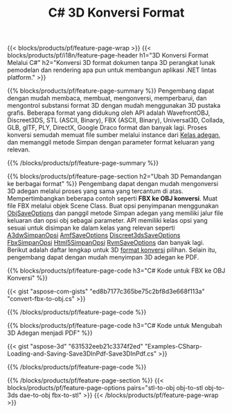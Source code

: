 ﻿---
title: C# 3D Konversi Format
url: /id/net/conversion/
description: Konversi 3D format 3ds 3mf amf ase att dae drc dxf fbx gltf jt obj ply rvm stl u3d usdz usd vrml x dengan beberapa baris kode C# melalui perpustakaan .NET.
---
{{< blocks/products/pf/feature-page-wrap >}}
{{< blocks/products/pf/i18n/feature-page-header h1="3D Konversi Format Melalui C#" h2="Konversi 3D format dokumen tanpa 3D perangkat lunak pemodelan dan rendering apa pun untuk membangun aplikasi .NET lintas platform." >}}

{{% blocks/products/pf/feature-page-summary %}}
Pengembang dapat dengan mudah membaca, membuat, mengonversi, memperbarui, dan mengontrol substansi format 3D dengan mudah menggunakan 3D pustaka grafis. Beberapa format yang didukung oleh API adalah WavefrontOBJ, Discreet3DS, STL (ASCII, Binary), FBX (ASCII, Binary), Universal3D, Collada, GLB, glTF, PLY, DirectX, Google Draco format dan banyak lagi. Proses konversi semudah memuat file sumber melalui instance dari [Kelas adegan](https://apireference.aspose.com/3d/net/aspose.threed/scene), dan memanggil metode Simpan dengan parameter format keluaran yang relevan.

{{% /blocks/products/pf/feature-page-summary %}}

{{% blocks/products/pf/feature-page-section h2="Ubah 3D Pemandangan ke berbagai format" %}}
Pengembang dapat dengan mudah mengonversi 3D adegan melalui proses yang sama yang tercantum di atas. Mempertimbangkan beberapa contoh seperti **FBX ke OBJ konversi**. Muat file FBX melalui objek Scene Class. Buat opsi penyimpanan menggunakan [ObjSaveOptions](https://apireference.aspose.com/3d/net/aspose.threed.formats/objsaveoptions) dan panggil metode Simpan adegan yang memiliki jalur file keluaran dan opsi obj sebagai parameter. API memiliki kelas opsi yang sesuai untuk disimpan ke dalam kelas yang relevan seperti [A3dwSimpanOpsi](https://apireference.aspose.com/3d/net/aspose.threed.formats/a3dwsaveoptions) [AmfSaveOptions](https://apireference.aspose.com/3d/net/aspose.threed.formats/amfsaveoptions) [Discreet3dsSaveOptions](https://apireference.aspose.com/3d/net/aspose.threed.formats/discreet3dssaveoptions) [FbxSimpanOpsi](https://apireference.aspose.com/3d/net/aspose.threed.formats/fbxsaveoptions) [Html5SimpanOpsi](https://apireference.aspose.com/3d/net/aspose.threed.formats/html5saveoptions) [RvmSaveOptions](https://apireference.aspose.com/3d/net/aspose.threed.formats/rvmsaveoptions) dan banyak lagi. Berikut adalah daftar lengkap untuk 3D [format konversi](https://apireference.aspose.com/3d/net/aspose.threed.formats) pilihan. Selain itu, pengembang dapat dengan mudah menyimpan 3D adegan ke PDF.

{{% blocks/products/pf/feature-page-code h3="C# Kode untuk FBX ke OBJ Konversi" %}}

{{< gist "aspose-com-gists" "ed8b7177c365be75c2bf8d3e668f113a" "convert-fbx-to-obj.cs" >}}

{{% /blocks/products/pf/feature-page-code %}}

{{% blocks/products/pf/feature-page-code h3="C# Kode untuk Mengubah 3D Adegan menjadi PDF" %}}

{{< gist "aspose-3d" "631532eeb21c3374f2ed" "Examples-CSharp-Loading-and-Saving-Save3DInPdf-Save3DInPdf.cs" >}}

{{% /blocks/products/pf/feature-page-code %}}


{{% /blocks/products/pf/feature-page-section %}}
{{< blocks/products/pf/feature-page-options pairs="stl-to-obj obj-to-stl obj-to-3ds dae-to-obj fbx-to-stl" >}}
{{< /blocks/products/pf/feature-page-wrap >}}
